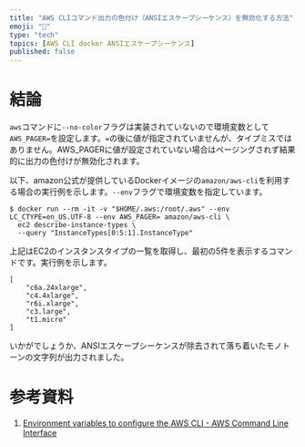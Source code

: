 ```yaml
---
title: "AWS CLIコマンド出力の色付け（ANSIエスケープシーケンス）を無効化する方法"
emoji: "🐥"
type: "tech"
topics: [AWS CLI docker ANSIエスケープシーケンス]
published: false
---
```

# 結論

`aws`コマンドに`--no-color`フラグは実装されていないので環境変数として`AWS_PAGER=`を設定します。`=`の後に値が指定されていませんが、タイプミスではありません。AWS_PAGERに値が設定されていない場合はページングされず結果的に出力の色付けが無効化されます。

以下、amazon公式が提供しているDockerイメージの`amazon/aws-cli`を利用する場合の実行例を示します。`--env`フラグで環境変数を指定しています。

```console
$ docker run --rm -it -v "$HOME/.aws:/root/.aws" --env LC_CTYPE=en_US.UTF-8 --env AWS_PAGER= amazon/aws-cli \
  ec2 describe-instance-types \
  --query "InstanceTypes[0:5:1].InstanceType"
```

上記はEC2のインスタンスタイプの一覧を取得し、最初の5件を表示するコマンドです。実行例を示します。

```text
[
    "c6a.24xlarge",
    "c4.4xlarge",
    "r6i.xlarge",
    "c3.large",
    "t1.micro"
]
```

いかがでしょうか、ANSIエスケープシーケンスが除去されて落ち着いたモノトーンの文字列が出力されました。

# 参考資料

1. [Environment variables to configure the AWS CLI - AWS Command Line Interface](https://docs.aws.amazon.com/cli/latest/userguide/cli-configure-envvars.html)
